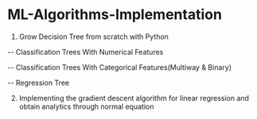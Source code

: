 # ML-Algorithms-Implementation
1. Grow Decision Tree from scratch with Python

-- Classification Trees With Numerical Features

-- Classification Trees With Categorical Features(Multiway & Binary)

-- Regression Tree

2. Implementing the gradient descent algorithm for linear regression and obtain analytics through normal equation 
